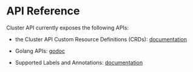 # API Reference

Cluster API currently exposes the following APIs:

* the Cluster API Custom Resource Definitions (CRDs): [documentation](https://doc.crds.dev/github.com/kubernetes-sigs/cluster-api)

* Golang APIs: [godoc](https://pkg.go.dev/sigs.k8s.io/cluster-api)

* Supported Labels and Annotations: [documentation](./labels_and_annotations.md)